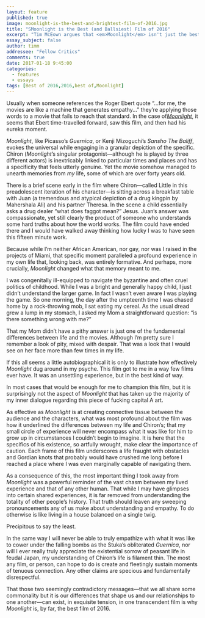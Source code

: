 ```yaml
---
layout: feature
published: true
image: moonlight-is-the-best-and-brightest-film-of-2016.jpg
title: "SMoonlight is the Best (and Ballsiest) Film of 2016"
excerpt: "Tim McEown argues that <em>Moonlight</em> isn't just the best film of 2016, but a piece of great "capital A" art."
essay_subject: false
author: timm
addressee: "Fellow Critics"
comments: true
date: 2017-01-18 9:45:00
categories:
  - features
  - essays
tags: [Best of 2016,2016,best of,Moonlight]
---
```

Usually when someone references the Roger Ebert quote “...for me, the movies are like a machine that generates empathy...” they’re applying those words to a movie that fails to reach that standard. In the case of[_Moonlight_](http://www.dearcastandcrew.com/content/2016/11/3/moonlight.html), it seems that Ebert time-travelled forward, saw this film, and then had his eureka moment. 

_Moonlight_, like Picasso’s _Guernica_, or Kenji Mizoguchi’s _Sansho The Baliff_, evokes the universal while engaging in a granular depiction of the specific. Chiron (_Moonlight_’s singular protagonist—although he is played by three different actors) is inextricably linked to particular times and places and has a specificity that feels utterly genuine. Yet the movie somehow managed to unearth memories from _my_ life, some of which are over forty years old.

There is a brief scene early in the film where Chiron—called Little in this preadolescent iteration of his character—is sitting across a breakfast table with Juan (a tremendous and atypical depiction of a drug kingpin by Mahershala Ali) and his partner Theresa. In the scene a child essentially asks a drug dealer “what does faggot mean?” Jesus. Juan’s answer was compassionate, yet still clearly the product of someone who understands some hard truths about how the world works. The film could have ended there and I would have walked away thinking how lucky I was to have seen this fifteen minute work.  

Because while I’m neither African American, nor gay, nor was I raised in the projects of Miami, that specific moment paralleled a profound experience in my own life that, looking back, was entirely formative. And perhaps, more crucially, _Moonlight_ changed what that memory meant to me.

I was congenitally ill-equipped to navigate the byzantine and often cruel politics of childhood. While I was a bright and generally happy child, I just didn’t understand the larger game. In fact I wasn’t even aware I was playing the game. So one morning, the day after the umpteenth time I was chased home by a rock-throwing mob, I sat eating my cereal. As the usual dread grew a lump in my stomach, I asked my Mom a straightforward question: “is there something wrong with me?”

That my Mom didn’t have a pithy answer is just one of the fundamental differences between life and the movies. Although I’m pretty sure I remember a look of pity, mixed with despair. That was a look that I would see on her face more than few times in my life. 

If this all seems a little autobiographical it is only to illustrate how effectively _Moonlight_ dug around in my psyche. This film got to me in a way few films ever have. It was an unsettling experience, but in the best kind of way.

In most cases that would be enough for me to champion this film, but it is surprisingly not the aspect of _Moonlight_ that has taken up the majority of my inner dialogue regarding this piece of fucking capital A art.

As effective as _Moonlight_ is at creating connective tissue between the audience and the characters, what was most profound about the film was how it underlined the differences between my life and Chiron’s; that my small circle of experience will never encompass what it was like for him to grow up in circumstances I couldn’t begin to imagine. It is here that the specifics of his existence, so artfully wrought, make clear the importance of caution. Each frame of this film underscores a life fraught with obstacles and Gordian knots that probably would have crushed me long before I reached a place where I was even marginally capable of navigating them.

As a consequence of this, the most important thing I took away from _Moonlight_ was a powerful reminder of the vast chasm between my lived experience and that of any other human. That while I may have glimpses into certain shared experiences, it is far removed from understanding the totality of other people’s history. That truth should leaven any sweeping pronouncements any of us make about understanding and empathy. To do otherwise is like living in a house balanced on a single twig.

Precipitous to say the least.

In the same way I will never be able to truly empathize with what it was like to cower under the falling bombs as the Stuka’s obliterated _Guernica_, nor will I ever really truly appreciate the existential sorrow of peasant life in feudal Japan, my understanding of Chiron’s life is filament thin. The most any film, or person, can hope to do is create and fleetingly sustain moments of tenuous connection. Any other claims are specious and fundamentally disrespectful.

That those two seemingly contradictory messages—that we all share some commonality but it is our differences that shape us and our relationships to one another—can exist, in exquisite tension, in one transcendent film is why _Moonlight_ is, by far, the best film of 2016.